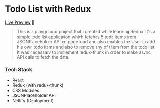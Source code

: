 # Todo List with Redux

[Live Preview](https://tackle-the-day.netlify.app/) 🚀

> This is a playground project that I created while learning Redux. It's a simple todo list application which fetches 5 todo items from JSONPlaceholder API on page load and also enables the User to add his own todo items and also to remove any of them from the todo list. It was necessary to implement redux-thunk in order to make async API calls to fetch the data.

### Tech Stack

- React
- Redux (with redux-thunk)
- CSS Modules
- JSONPlaceholder API
- Netlify (Deployment)
